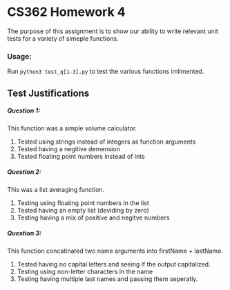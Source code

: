 # CS362 Homework 4
The purpose of this assignment is to show our ability to write relevant unit tests for a variety of simeple functions.
### Usage:
Run ```python3 test_q[1-3].py``` to test the various functions imlimented.
## Test Justifications
##### Question 1:
This function was a simple volume calculator.
1. Tested using strings instead of integers as function arguments
2. Tested having a negitive demension
3. Tested floating point numbers instead of ints
##### Question 2:
This was a list averaging function.
1. Testing using floating point numbers in the list
2. Tested having an empty list (deviding by zero)
3. Testing having a mix of positive and negitve numbers
##### Question 3:
This function concatinated two name arguments into firstName + lastName.
1. Tested having no capital letters and seeing if the output capitalized.
2. Testing using non-letter characters in the name
3. Testing having multiple last names and passing them seperatly.
